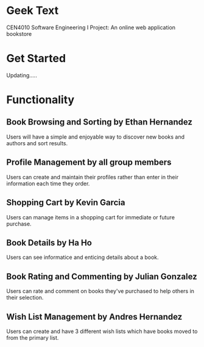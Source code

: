 # Geek Text
CEN4010 Software Engineering I Project: An online web application bookstore
# Get Started
Updating.....
# Functionality
## Book Browsing and Sorting by Ethan Hernandez
Users will have a simple and enjoyable way to discover new books and authors and sort results.
## Profile Management by all group members
Users can create and maintain their profiles rather than enter in their information each time they order.
## Shopping Cart by Kevin Garcia
Users can manage items in a shopping cart for immediate or future purchase.
## Book Details by Ha Ho
Users can see informatice and enticing details about a book.
## Book Rating and Commenting by Julian Gonzalez 
Users can rate and comment on books they've purchased to help others in their selection.
## Wish List Management by Andres Hernandez
Users can create and have 3 different wish lists which have books moved to from the primary list.
